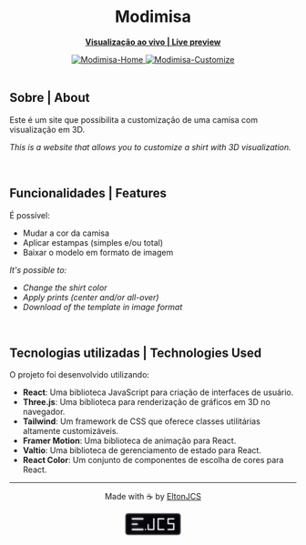 <div align="center">
  <h1><b>Modimisa</b></h1>
  <a href="https://EltonJCS.github.io/modimisa">
    <p><b>Visualização ao vivo | Live preview</b></p>
    <img src="https://i.ibb.co/BVqBJLj/Modimisa-Home.png" alt="Modimisa-Home">
    <img src="https://i.ibb.co/GWWjPCD/Modimisa-Customize.png" alt="Modimisa-Customize">
  </a>
</div>

<br>
  
## Sobre | About
<p>Este é um site que possibilita a customização de uma camisa com visualização em 3D.</p>
<p><i>This is a website that allows you to customize a shirt with 3D visualization.</i></p>

<br>

## Funcionalidades | Features
<p>É possível:</p>
<ul>
  <li>Mudar a cor da camisa</li>
  <li>Aplicar estampas (simples e/ou total)</li>
  <li>Baixar o modelo em formato de imagem</li>
</ul>
<i><p>It's possible to:</p>
<ul>
  <li>Change the shirt color</li>
  <li>Apply prints (center and/or all-over)</li>
  <li>Download of the template in image format</li>
</ul>
</i>

<br>

## Tecnologias utilizadas | Technologies Used
O projeto foi desenvolvido utilizando:
<ul>
  <li><b>React</b>: Uma biblioteca JavaScript para criação de interfaces de usuário.</li>
  <li><b>Three.js</b>: Uma biblioteca para renderização de gráficos em 3D no navegador.</li>
  <li><b>Tailwind</b>: Um framework de CSS que oferece classes utilitárias altamente customizáveis.</li>
  <li><b>Framer Motion</b>: Uma biblioteca de animação para React.</li>
  <li><b>Valtio</b>: Uma biblioteca de gerenciamento de estado para React.</li>
  <li><b>React Color</b>: Um conjunto de componentes de escolha de cores para React.</li>
</ul>
<hr>
<p align="center">Made with ☕ by <a href="https://github.com/eltonjcs">EltonJCS</a></p>
<div align="center"><a href="https://github.com/eltonjcs"><img src="public/EJCS-light-logo.png" alt="EltonJCS" width="100px"></a></div>
